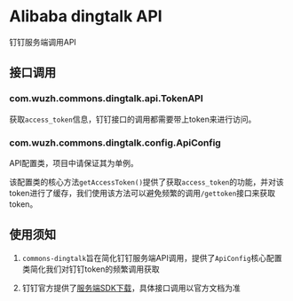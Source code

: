 # Alibaba dingtalk API
钉钉服务端调用API


## 接口调用
### com.wuzh.commons.dingtalk.api.TokenAPI

获取`access_token`信息，钉钉接口的调用都需要带上token来进行访问。


### com.wuzh.commons.dingtalk.config.ApiConfig
API配置类，项目中请保证其为单例。

该配置类的核心方法`getAccessToken()`提供了获取`access_token`的功能，并对该token进行了缓存，我们使用该方法可以避免频繁的调用`/gettoken`接口来获取token。


## 使用须知
1. `commons-dingtalk`旨在简化钉钉服务端API调用，提供了`ApiConfig`核心配置类简化我们对钉钉token的频繁调用获取

2. 钉钉官方提供了[服务端SDK下载](https://developers.dingtalk.com/document/app/download-the-server-side-sdk)，具体接口调用以官方文档为准

